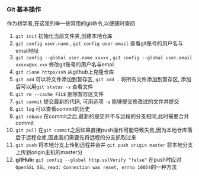 ### Git 基本操作

作为初学者,在这里列举一些常用的git命令,以便随时查阅  

1. `git init` 初始化当前文件夹,创建本地仓库
2. `git config user.name` , `git config user.email` 查看git账号的用户名与email地址
3. `git config --global user.name xxxxx` , `git config --global user.email xxxxx@xx.xxx` 修改git账号的用户名与email
4. `git clone https/ssh` 从github上克隆仓库
5. `git add` 可以将文件添加到暂存区, `git add .` 将所有文件添加到暂存区, 添加后可以用`git status -s` 查看文件
6. `git rm --cache FILE` 删除暂存区文件
7. `git commit` 提交最新的代码, 可用选项 `-a` 能够提交修改过的文件并提交
8. `git log` 可以查看commit的历史
9. `git rebase` 在commit之后,最新的提交并不与远程的分支相同,此时需要合并commit
10. `git pull` 在`git commit`之后如果直接push操作可能导致失败,因为本地仓库落后于远程仓库,因此我们需要先将远程的分支抓取过来
11. `git push` 将本地分支上传到远程并合并 
   `git push origin master` 将本地分支上传到origin主机的master分
12. **gitHub:** `git config --global http.sslVerify "false"` 在push时应对`OpenSSL SSL_read: Connection was reset, errno 10054`的一种方法